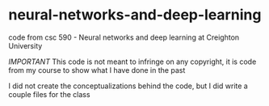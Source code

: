 # neural-networks-and-deep-learning

code from csc 590 - Neural networks and deep learning at Creighton University

_IMPORTANT_ This code is not meant to infringe on any copyright, it is code from my course to show what I have done in the past

I did not create the conceptualizations behind the code, but I did write a couple files for the class
